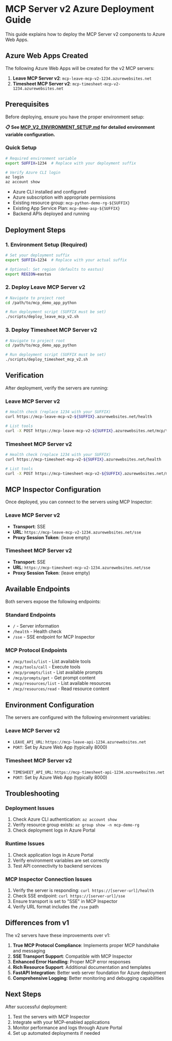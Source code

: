 # MCP Server v2 Azure Deployment Guide

This guide explains how to deploy the MCP Server v2 components to Azure Web Apps.

## Azure Web Apps Created

The following Azure Web Apps will be created for the v2 MCP servers:

1. **Leave MCP Server v2**: `mcp-leave-mcp-v2-1234.azurewebsites.net`
2. **Timesheet MCP Server v2**: `mcp-timesheet-mcp-v2-1234.azurewebsites.net`

## Prerequisites

Before deploying, ensure you have the proper environment setup:

**📋 See [MCP_V2_ENVIRONMENT_SETUP.md](MCP_V2_ENVIRONMENT_SETUP.md) for detailed environment variable configuration.**

### Quick Setup
```bash
# Required environment variable
export SUFFIX=1234  # Replace with your deployment suffix

# Verify Azure CLI login
az login
az account show
```

- Azure CLI installed and configured
- Azure subscription with appropriate permissions
- Existing resource group: `mcp-python-demo-rg-${SUFFIX}`
- Existing App Service Plan: `mcp-demo-asp-${SUFFIX}`
- Backend APIs deployed and running

## Deployment Steps

### 1. Environment Setup (Required)
```bash
# Set your deployment suffix
export SUFFIX=1234  # Replace with your actual suffix

# Optional: Set region (defaults to eastus)
export REGION=eastus
```

### 2. Deploy Leave MCP Server v2

```bash
# Navigate to project root
cd /path/to/mcp_demo_app_python

# Run deployment script (SUFFIX must be set)
./scripts/deploy_leave_mcp_v2.sh
```

### 3. Deploy Timesheet MCP Server v2

```bash
# Navigate to project root
cd /path/to/mcp_demo_app_python

# Run deployment script (SUFFIX must be set)
./scripts/deploy_timesheet_mcp_v2.sh
```

## Verification

After deployment, verify the servers are running:

### Leave MCP Server v2
```bash
# Health check (replace 1234 with your SUFFIX)
curl https://mcp-leave-mcp-v2-${SUFFIX}.azurewebsites.net/health

# List tools
curl -X POST https://mcp-leave-mcp-v2-${SUFFIX}.azurewebsites.net/mcp/tools/list
```

### Timesheet MCP Server v2
```bash
# Health check (replace 1234 with your SUFFIX)
curl https://mcp-timesheet-mcp-v2-${SUFFIX}.azurewebsites.net/health

# List tools
curl -X POST https://mcp-timesheet-mcp-v2-${SUFFIX}.azurewebsites.net/mcp/tools/list
```

## MCP Inspector Configuration

Once deployed, you can connect to the servers using MCP Inspector:

### Leave MCP Server v2
- **Transport**: SSE
- **URL**: `https://mcp-leave-mcp-v2-1234.azurewebsites.net/sse`
- **Proxy Session Token**: (leave empty)

### Timesheet MCP Server v2
- **Transport**: SSE
- **URL**: `https://mcp-timesheet-mcp-v2-1234.azurewebsites.net/sse`
- **Proxy Session Token**: (leave empty)

## Available Endpoints

Both servers expose the following endpoints:

### Standard Endpoints
- `/` - Server information
- `/health` - Health check
- `/sse` - SSE endpoint for MCP Inspector

### MCP Protocol Endpoints
- `/mcp/tools/list` - List available tools
- `/mcp/tools/call` - Execute tools
- `/mcp/prompts/list` - List available prompts
- `/mcp/prompts/get` - Get prompt content
- `/mcp/resources/list` - List available resources
- `/mcp/resources/read` - Read resource content

## Environment Configuration

The servers are configured with the following environment variables:

### Leave MCP Server v2
- `LEAVE_API_URL`: `https://mcp-leave-api-1234.azurewebsites.net`
- `PORT`: Set by Azure Web App (typically 8000)

### Timesheet MCP Server v2
- `TIMESHEET_API_URL`: `https://mcp-timesheet-api-1234.azurewebsites.net`
- `PORT`: Set by Azure Web App (typically 8000)

## Troubleshooting

### Deployment Issues
1. Check Azure CLI authentication: `az account show`
2. Verify resource group exists: `az group show -n mcp-demo-rg`
3. Check deployment logs in Azure Portal

### Runtime Issues
1. Check application logs in Azure Portal
2. Verify environment variables are set correctly
3. Test API connectivity to backend services

### MCP Inspector Connection Issues
1. Verify the server is responding: `curl https://[server-url]/health`
2. Check SSE endpoint: `curl https://[server-url]/sse`
3. Ensure transport is set to "SSE" in MCP Inspector
4. Verify URL format includes the `/sse` path

## Differences from v1

The v2 servers have these improvements over v1:

1. **True MCP Protocol Compliance**: Implements proper MCP handshake and messaging
2. **SSE Transport Support**: Compatible with MCP Inspector
3. **Enhanced Error Handling**: Proper MCP error responses
4. **Rich Resource Support**: Additional documentation and templates
5. **FastAPI Integration**: Better web server foundation for Azure deployment
6. **Comprehensive Logging**: Better monitoring and debugging capabilities

## Next Steps

After successful deployment:

1. Test the servers with MCP Inspector
2. Integrate with your MCP-enabled applications
3. Monitor performance and logs through Azure Portal
4. Set up automated deployments if needed
